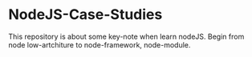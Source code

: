 # NodeJS-Case-Studies
This repository is about some key-note when learn nodeJS. Begin from node low-artchiture to node-framework, node-module.
